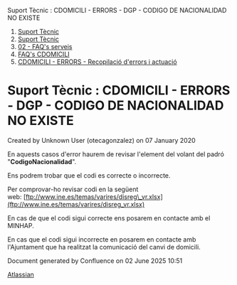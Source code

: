 Suport Tècnic : CDOMICILI - ERRORS - DGP - CODIGO DE NACIONALIDAD NO EXISTE  

1.  [Suport Tècnic](index.md)
2.  [Suport Tècnic](13893782.md)
3.  [02 - FAQ's serveis](26313393.md)
4.  [FAQ's CDOMICILI](28705548.md)
5.  [CDOMICILI - ERRORS - Recopilació d'errors i actuació](36340023.md)

Suport Tècnic : CDOMICILI - ERRORS - DGP - CODIGO DE NACIONALIDAD NO EXISTE
===========================================================================

Created by Unknown User (otecagonzalez) on 07 January 2020

  

En aquests casos d'error haurem de revisar l'element del volant del padró "**CodigoNacionalidad**".

Ens podrem trobar que el codi es correcte o incorrecte.

Per comprovar-ho revisar codi en la següent web: [ftp://www.ine.es/temas/varires/disreg\_vr.xlsx](ftp://www.ine.es/temas/varires/disreg_vr.xlsx)

  

En cas de que el codi sigui correcte ens posarem en contacte amb el MINHAP. 

En cas que el codi sigui incorrecte en posarem en contacte amb l'Ajuntament que ha realitzat la comunicació del canvi de domicili. 

  

Document generated by Confluence on 02 June 2025 10:51

[Atlassian](http://www.atlassian.com/)